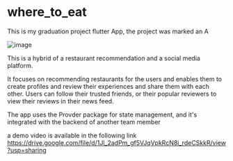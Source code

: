# where_to_eat
This is my graduation project flutter App, the project was marked an A

![image](https://user-images.githubusercontent.com/56312212/196059241-6e6b919c-8795-47ed-ba2b-285729d5e250.png)

This is a hybrid of a restaurant recommendation and a social media platform.

It focuses on recommending restaurants for the users and enables them to create profiles and review their experiences and share them with each other.
Users can follow their trusted friends, or their popular reviewers to view their reviews in their news feed.

The app uses the Provder package for state management, and it's integrated with the backend of another team member


a demo video is available in the following link
https://drive.google.com/file/d/1Jl_2adPm_gf5VJqVpkRcN8i_rdeCSkkR/view?usp=sharing
